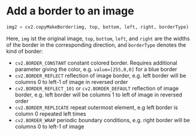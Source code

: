 # Add a border to an image
```python
img2 = cv2.copyMakeBorder(img, top, bottom, left, right, borderType)
```
Here, ```img``` ist the original image, ```top```, ```bottom```, ```left```, and ```right``` are the widths of the border in the corresponding direction, and ```borderType``` denotes the kind of border:
* ```cv2.BORDER_CONSTANT``` constant colored border. Requires additional parameter giving the color, e.g. ```value=[255,0,0]``` for a blue border
* ```cv2.BORDER_REFLECT``` reflection of image border, e.g. left border will be columns 0 to left-1 of image in reversed order
* ```cv2.BORDER_REFLECT_101``` or ```cv2.BORDER_DEFAULT``` reflection of image border, e.g. left border will be columns 1 to left of image in reversed order
* ```cv2.BORDER_REPLICATE``` repeat outermost element, e.g left border is column 0 repeated left times
* ```cv2.BORDER_WRAP``` periodic boundary conditions, e.g. right border will be columns 0 to left-1 of image
